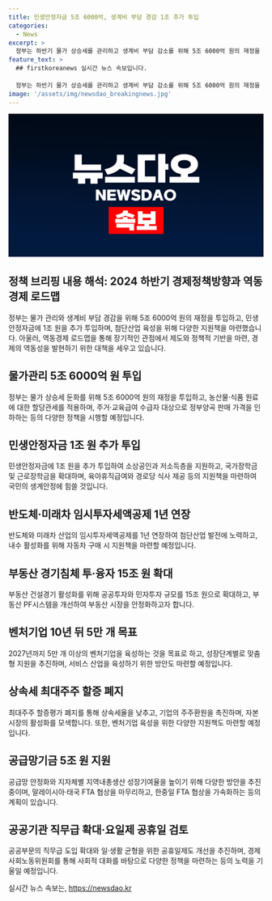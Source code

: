 ```yaml
---
title: 민생안정자금 5조 6000억, 생계비 부담 경감 1조 추가 투입
categories:
  - News
excerpt: >
  정부는 하반기 물가 상승세를 관리하고 생계비 부담 감소를 위해 5조 6000억 원의 재정을 투입하며, 민생안정자금에도 1조 원 추가 투입할 예정이다. 첨단산업 육성을 위해 국가전략기술 투자세액공제를 1년 연장하고, 전기차 보조금 지원 대상을 확대하여 내수 활성화를 지원하기로 했다. 2024 하반기 경제정책 방향은 경제성장률 상향 조정 및 물가 관리, 생계비 부담 경감, 공공투자 확대 등으로 이뤄졌다. 예산을 이용한 농산물 가격 안정화, 생활안정자금 추가 지원, 첨단산업 활성화 등이 주요 내용이다.
feature_text: >
  ## firstkoreanews 실시간 뉴스 속보입니다.

  정부는 하반기 물가 상승세를 관리하고 생계비 부담 감소를 위해 5조 6000억 원의 재정을 투입하며, 민생안정자금에도 1조 원 추가 투입할 예정이다. 첨단산업 육성을 위해 국가전략기술 투자세액공제를 1년 연장하고, 전기차 보조금 지원 대상을 확대하여 내수 활성화를 지원하기로 했다. 2024 하반기 경제정책 방향은 경제성장률 상향 조정 및 물가 관리, 생계비 부담 경감, 공공투자 확대 등으로 이뤄졌다. 예산을 이용한 농산물 가격 안정화, 생활안정자금 추가 지원, 첨단산업 활성화 등이 주요 내용이다.
image: '/assets/img/newsdao_breakingnews.jpg'
---
```


<p><img src="/assets/img/newsdao_breakingnews.jpg" alt="firstkoreanews 속보" /></p>

<h2 data-ke-size="size26">정책 브리핑 내용 해석: 2024 하반기 경제정책방향과 역동경제 로드맵</h2>

<p data-ke-size="size16">정부는 물가 관리와 생계비 부담 경감을 위해 5조 6000억 원의 재정을 투입하고, 민생안정자금에 1조 원을 추가 투입하며, 첨단산업 육성을 위해 다양한 지원책을 마련했습니다. 아울러, 역동경제 로드맵을 통해 장기적인 관점에서 제도와 정책적 기반을 마련, 경제의 역동성을 발현하기 위한 대책을 세우고 있습니다.</p>

<h2 data-ke-size="size24">물가관리 5조 6000억 원 투입</h2>

<p data-ke-size="size16">정부는 물가 상승세 둔화를 위해 5조 6000억 원의 재정을 투입하고, 농산물·식품 원료에 대한 할당관세를 적용하며, 주거·교육급여 수급자 대상으로 정부양곡 판매 가격을 인하하는 등의 다양한 정책을 시행할 예정입니다.</p>

<h2 data-ke-size="size24">민생안정자금 1조 원 추가 투입</h2>

<p data-ke-size="size16">민생안정자금에 1조 원을 추가 투입하여 소상공인과 저소득층을 지원하고, 국가장학금 및 근로장학금을 확대하며, 육아휴직급여와 경로당 식사 제공 등의 지원책을 마련하여 국민의 생계안정에 힘쓸 것입니다.</p>

<h2 data-ke-size="size24">반도체·미래차 임시투자세액공제 1년 연장</h2>

<p data-ke-size="size16">반도체와 미래차 산업의 임시투자세액공제를 1년 연장하여 첨단산업 발전에 노력하고, 내수 활성화를 위해 자동차 구매 시 지원책을 마련할 예정입니다.</p>

<h2 data-ke-size="size24">부동산 경기침체 투·융자 15조 원 확대</h2>

<p data-ke-size="size16">부동산 건설경기 활성화를 위해 공공투자와 민자투자 규모를 15조 원으로 확대하고, 부동산 PF시스템을 개선하여 부동산 시장을 안정화하고자 합니다.</p>

<h2 data-ke-size="size24">벤처기업 10년 뒤 5만 개 목표</h2>

<p data-ke-size="size16">2027년까지 5만 개 이상의 벤처기업을 육성하는 것을 목표로 하고, 성장단계별로 맞춤형 지원을 추진하며, 서비스 산업을 육성하기 위한 방안도 마련할 예정입니다.</p>

<h2 data-ke-size="size24">상속세 최대주주 할증 폐지</h2>

<p data-ke-size="size16">최대주주 할증평가 폐지를 통해 상속세율을 낮추고, 기업의 주주환원을 촉진하며, 자본시장의 활성화를 모색합니다. 또한, 벤처기업 육성을 위한 다양한 지원책도 마련할 예정입니다.</p>

<h2 data-ke-size="size24">공급망기금 5조 원 지원</h2>

<p data-ke-size="size16">공급망 안정화와 지자체별 지역내총생산 성장기여율을 높이기 위해 다양한 방안을 추진 중이며, 말레이시아·태국 FTA 협상을 마무리하고, 한중일 FTA 협상을 가속화하는 등의 계획이 있습니다.</p>

<h2 data-ke-size="size24">공공기관 직무급 확대·요일제 공휴일 검토</h2>

<p data-ke-size="size16">공공부문의 직무급 도입 확대와 일·생활 균형을 위한 공휴일제도 개선을 추진하며, 경제사회노동위원회를 통해 사회적 대화를 바탕으로 다양한 정책을 마련하는 등의 노력을 기울일 예정입니다.</p>
실시간 뉴스 속보는, <a href="https://newsdao.kr" rel="dofollow">https://newsdao.kr</a>


